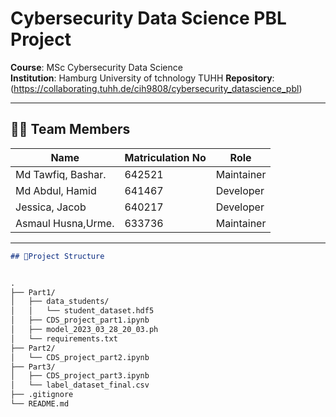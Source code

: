 # Cybersecurity Data Science PBL Project  
**Course**: MSc Cybersecurity Data Science  
**Institution**: Hamburg University of tchnology TUHH 
**Repository**: (https://collaborating.tuhh.de/cih9808/cybersecurity_datascience_pbl) 

---

## 🧑‍💻 Team Members  
| Name                | Matriculation No | Role          |  
|---------------------|------------------|---------------|  
| Md Tawfiq, Bashar.  |       642521     | Maintainer    |  
| Md Abdul, Hamid     |       641467     | Developer     |  
| Jessica, Jacob      |       640217     | Developer     |  
| Asmaul Husna,Urme.  |       633736     | Maintainer    | 

---

 



```markdown
## 📂Project Structure


.
├── Part1/
│   ├── data_students/
│   │   └── student_dataset.hdf5
│   ├── CDS_project_part1.ipynb
│   ├── model_2023_03_28_20_03.ph
│   └── requirements.txt
├── Part2/
│   └── CDS_project_part2.ipynb
├── Part3/
│   ├── CDS_project_part3.ipynb
│   └── label_dataset_final.csv
├── .gitignore
└── README.md